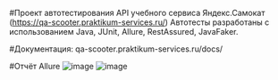 #Проект автотестирования API учебного сервиса Яндекс.Самокат (https://qa-scooter.praktikum-services.ru/)
Автотесты разработаны с использованием Java, JUnit, Allure, RestAssured, JavaFaker.

#Документация: qa-scooter.praktikum-services.ru/docs/

#Отчёт Allure
![image](https://github.com/ChirkinaAleksandra/API_Project7/assets/109224114/f25a0a90-d94d-4706-a1fc-3af14a648170)
![image](https://github.com/ChirkinaAleksandra/API_Project7/assets/109224114/b8fc2e0a-97fc-473b-979e-e96be0fd15d9)
